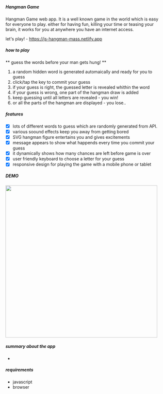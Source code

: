 ##### Hangman Game
Hangman Game web app. It is a well known game in the world which is easy for everyone to play. either for having fun, killing your time or teasing your brain, it works for you at anywhere you have an internet access.

let's play! - https://js-hangman-mass.netlify.app

##### how to play
** guess the words before your man gets hung! **
1. a random hidden word is generated automaically and ready for you to guess
2. click/tap the key to commit your guess
3. if your guess is right, the guessed letter is revealed whithin the word
4. if your guess is wrong, one part of the hangman draw is added
5. keep guessing until all letters are revealed - you win! 
6. or all the parts of the hangman are displayed - you lose..

##### features
- [x] lots of different words to guess which are randomly generated from API.
- [x] various soound effects keep you away from getting bored
- [x] SVG hangman figure entertains you and gives excitements
- [x] message appears to show what happends every time you commit your guess
- [x] it dynamically shows how many chances are left before game is over
- [x] user friendly keyboard to choose a letter for your guess
- [x] responsive design for playing the game with a mobile phone or tablet

##### DEMO
<img src="https://user-images.githubusercontent.com/66154455/116699892-15a8b800-aa01-11eb-8fe6-fc53730c662c.gif" width="500px">


##### summary about the app
- 


##### requirements
- javascript
- browser
